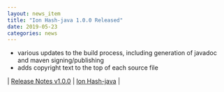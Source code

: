 ```yaml
---
layout: news_item
title: "Ion Hash-java 1.0.0 Released"
date: 2019-05-23
categories: news 
---
```


* various updates to the build process, including generation of javadoc and maven signing/publishing
* adds copyright text to the top of each source file

| [Release Notes v1.0.0](https://github.com/amzn//releases/tag/v1.0.0) | [Ion Hash-java](https://github.com/amzn/ion-hash-java) |

